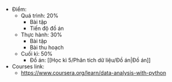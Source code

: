 - Điểm: 
	- Quá trình: 20%
		- Bài tập
		- Tiến độ đồ án
	- Thực hành: 30%
		- Bài tập
		- Bài thu hoạch
	 - Cuối kì: 50%
		 - Đồ án: [[Học kì 5/Phân tích dữ liệu/Đồ án|Đồ án]]
- Courses link:
	- https://www.coursera.org/learn/data-analysis-with-python


